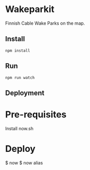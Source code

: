 # Wakeparkit

Finnish Cable Wake Parks on the map.

## Install

`npm install`

## Run

`npm run watch`

## Deployment

# Pre-requisites

Install now.sh

# Deploy

$ now
$ now alias

